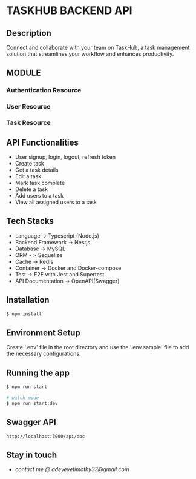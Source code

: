 # TASKHUB BACKEND API

## Description

Connect and collaborate with your team on TaskHub, a task management solution that streamlines your workflow and enhances productivity.

## MODULE

### Authentication Resource

### User Resource

### Task Resource

## API Functionalities

- User signup, login, logout, refresh token
- Create task
- Get a task details
- Edit a task
- Mark task complete
- Delete a task
- Add users to a task
- View all assigned users to a task

## Tech Stacks

- Language -> Typescript (Node.js)
- Backend Framework -> Nestjs
- Database -> MySQL
- ORM - > Sequelize
- Cache -> Redis
- Container -> Docker and Docker-compose
- Test -> E2E with Jest and Supertest
- API Documentation -> OpenAPI(Swagger)

## Installation

```bash
$ npm install
```

## Environment Setup

Create '.env' file in the root directory and use the '.env.sample' file to add the necessary configurations.

## Running the app

```bash
$ npm run start

# watch mode
$ npm run start:dev
```

## Swagger API

```
http://localhost:3000/api/doc
```

## Stay in touch

- _contact me @ adeyeyetimothy33@gmail.com_
